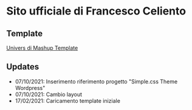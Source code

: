 # Sito ufficiale di Francesco Celiento

## Template
[Univers di Mashup Template](http://www.mashup-template.com/preview.html?template=univers)

## Updates
* 07/10/2021: Inserimento riferimento progetto "Simple.css Theme Wordpress"
* 07/10/2021: Cambio layout
* 17/02/2021: Caricamento template iniziale
